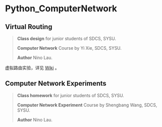 # Python_ComputerNetwork

## Virtual Routing

> **Class design** for junior students of SDCS, SYSU. 
> 
> **Computer Network** Course by Yi Xie, SDCS, SYSU. 
> 
> **Author** Nino Lau.

虚拟路由实验，详见 [Wiki](https://github.com/LovelyBuggies/Python_ComputerNetwork/wiki) 。


## Computer Network Experiments

> **Class homework** for junior students of SDCS, SYSU. 
> 
> **Computer Network Experiment** Course by Shengbang Wang, SDCS, SYSU. 
> 
> **Author** Nino Lau.

